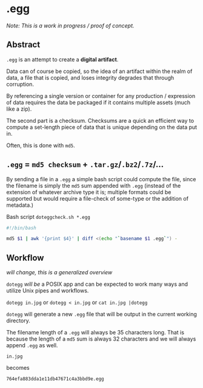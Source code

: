 .egg
====

_Note: This is a work in progress / proof of concept._

Abstract
--------

`.egg` is an attempt to create a **digital artifact**. 

Data can of course be copied, so the idea of an artifact within the realm of data, a file that is copied, and loses integrity degrades that through corruption.

By referencing a single version or container for any production / expression of data requires the data be packaged if it contains multiple assets (much like a zip).

The second part is a checksum. Checksums are a quick an efficient way to compute a set-length piece of data that is unique depending on the data put in.

Often, this is done with `md5`.

`.egg` = `md5 checksum` + `.tar.gz`/`.bz2`/`.7z`/…
--------------------------------------------------

By sending a file in a `.egg` a simple bash script could compute the file, since the filename is simply the `md5` sum appended with `.egg` (instead of the extension of whatever archive type it is; multiple formats could be supported but would require a file-check of some-type or the addition of metadata.)

Bash script `doteggcheck.sh *.egg`

```bash
#!/bin/bash

md5 $1 | awk '{print $4}' | diff <(echo "`basename $1 .egg`") -
```



Workflow
--------

_will change, this is a generalized overview_

`dotegg` _will be_ a POSIX app and can be expected to work many ways and utilize Unix pipes and workflows.

`dotegg in.jpg` or `dotegg < in.jpg` or `cat in.jpg |dotegg`

`dotegg` will generate a new `.egg` file that will be output in the current working directory. 


The filename length of a `.egg` will always be 35 characters long. That is because the length of a `md5` sum is always 32 characters and we will always append `.egg` as well.

    in.jpg
    
becomes
    
    764efa883dda1e11db47671c4a3bbd9e.egg
